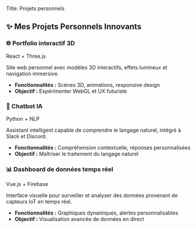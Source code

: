 Title: Projets personnels


<section class="projets-personnels-section" aria-label="Projets personnels">
  <h2 class="section-title">✨ Mes Projets Personnels Innovants</h2>
  <div class="projets-cards-container">
    <article class="projet-card" tabindex="0">
      <div class="card-header">
        <h3>🌐 Portfolio interactif 3D</h3>
        <span class="tag">React + Three.js</span>
      </div>
      <p>Site web personnel avec modèles 3D interactifs, effets lumineux et navigation immersive.</p>
      <ul>
        <li><strong>Fonctionnalités :</strong> Scènes 3D, animations, responsive design</li>
        <li><strong>Objectif :</strong> Expérimenter WebGL et UX futuriste</li>
      </ul>
      <div class="glow-effect"></div>
    </article>
    <article class="projet-card" tabindex="0">
      <div class="card-header">
        <h3>🤖 Chatbot IA</h3>
        <span class="tag">Python + NLP</span>
      </div>
      <p>Assistant intelligent capable de comprendre le langage naturel, intégré à Slack et Discord.</p>
      <ul>
        <li><strong>Fonctionnalités :</strong> Compréhension contextuelle, réponses personnalisées</li>
        <li><strong>Objectif :</strong> Maîtriser le traitement du langage naturel</li>
      </ul>
      <div class="glow-effect"></div>
    </article>
    <article class="projet-card" tabindex="0">
      <div class="card-header">
        <h3>📊 Dashboard de données temps réel</h3>
        <span class="tag">Vue.js + Firebase</span>
      </div>
      <p>Interface visuelle pour surveiller et analyser des données provenant de capteurs IoT en temps réel.</p>
      <ul>
        <li><strong>Fonctionnalités :</strong> Graphiques dynamiques, alertes personnalisables</li>
        <li><strong>Objectif :</strong> Visualisation avancée de données en direct</li>
      </ul>
      <div class="glow-effect"></div>
    </article>
  </div>
</section>
